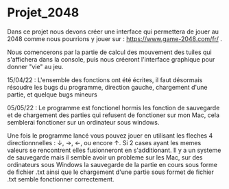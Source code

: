 # Projet_2048

Dans ce projet nous devons créer une interface qui permettera de jouer au 2048 comme nous pourrions y jouer sur : https://www.game-2048.com/fr/ .

Nous comencerons par la partie de calcul des mouvement des tuiles qui s'affichera dans la console, puis nous créeront l'interface graphique pour donner "vie" au jeu.

15/04/22 : L'ensemble des fonctions ont été écrites, il faut désormais résoudre les bugs du programme, direction gauche, chargement d'une partie, et quelque bugs mineurs

05/05/22 : Le programme est fonctionel hormis les fonction de sauvegarde et de chargement des parties qui refusent de fonctioner sur mon Mac, cela semblerai fonctioner sur un ordinateur sous windows.


Une fois le programme lancé vous pouvez jouer en utilisant les fleches 4 directionnnelles : ↓, →, ←, ou encore ↑.
Si 2 cases ayant les memes valeurs se rencontrent elles fusionneront en s'additionant.
Il y a un systeme de sauvegarde mais il semble avoir un probleme sur les Mac, sur des ordinateurs sous Windows la sauvegarde de la partie en cours sous forme de fichier .txt ainsi que le chargement d'une partie sous formet de fichier .txt semble fonctionner correctement. 
